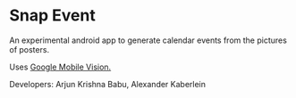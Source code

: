 # Snap Event
An experimental android app to generate calendar events from the pictures of posters.

Uses [Google Mobile Vision.](https://developers.google.com/vision/)

Developers: Arjun Krishna Babu, Alexander Kaberlein 
